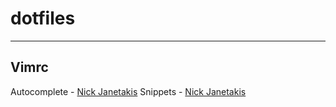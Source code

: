 # dotfiles
---

## Vimrc

Autocomplete - [Nick Janetakis](https://www.youtube.com/watch?v=2f8h45YR494)
Snippets - [Nick Janetakis](https://www.youtube.com/watch?v=Co4S_uJYb1o)
